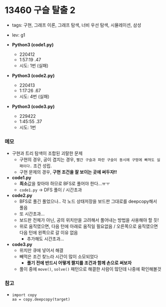 # 13460 구슬 탈출 2

- tags: 구현, 그래프 이론, 그래프 탐색, 너비 우선 탐색, 시뮬레이션, 삼성
- lev: g1

- **Python3 (code1.py)**
  - 220412
  - 1:57:19 .47
  - 시도: 1번 (실패)

- **Python3 (code2.py)**
  - 220413
  - 1:17:26 .67
  - 시도: 4번 (실패)

- **Python3 (code3.py)**
  - 229422
  - 1:45:55 .37
  - 시도: 1번

### 메모
 - 구현과 트리 탐색이 조합된 괴랄한 문제
    - 구현의 경우, 공이 겹치는 경우, `빨간 구슬과 파란 구슬이 동시에 구멍에 빠져도 실패이다.` 조건 성립.
    - 구현 문제의 경우, **구현 조건을 잘 보이는 곳에 써두자!!**
 - **code1.py** 
    - **최소**값을 찾아야 하므로 BFS로 풀어야 한다...ㅠㅜ
    - `code1.py` -> DFS 풀이 / 시간초과
 - **code2.py**
    - BFS로 풀긴 풀었으나.. 각 노드 상태저장을 보드판 그대로를 deepcopy해서 풀음
    - 또 시간초과...
    - 보드판 전체가 아닌, 공의 위치만을 고려해서 풀어내는 방법을 사용해야 할 듯!
    - 위로 움직였으면, 다음 턴에 아래로 움직일 필요없음 / 오른쪽으로 움직였으면 다음 턴에 왼쪽으로 갈 이유 없음
       - 추가해도 시간초과...
 - **code3.py**
    - 위치만 큐에 넣어서 해결
    - 빼먹은 조건 찾느라 시간이 많이 소모되었다
       - **풀기 전에 반드시 어떻게 짤지를 조건과 함께 손으로 써보자**
    - 풀이 중에 `move()`, `solve()` 패턴으로 해결한 사람이 많던데 나중에 확인해볼것
    

### 참고
 - ```
   import copy
   aa = copy.deepcopy(target)
   ```